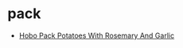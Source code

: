 # pack

 * [Hobo Pack Potatoes With Rosemary And Garlic](index/h/hobo-pack-potatoes-with-rosemary-and-garlic-56389625.json)
